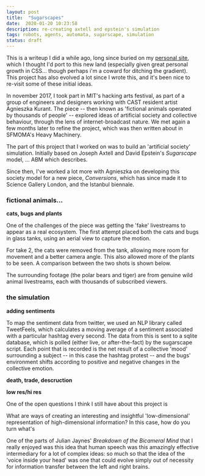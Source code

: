 ```yaml
---
layout: post
title:  "Sugarscapes"
date:  2020-01-20 10:23:58
description: re-creating axtell and epstein's simulation
tags: robots, agents, automata, sugarscape, simulation
status: draft
---
```


This is a writeup I did a while ago, long since buried on my [personal site](http://agnescameron.info/sugarscapeii.html), which I thought I'd port to this new land (especially given great personal growth in CSS... though perhaps i'm a coward for ditching the gradient). This project has also evolved a lot since I wrote this, and it's been nice to re-visit some of these initial ideas.

In november 2017, I took part in MIT's hacking arts festival, as part of a group of engineers and designers working with CAST resident artist Agnieszka Kurant. The piece -- then known as 'fictional animals operated by thousands of people' -- explored ideas of artificial society and collective behaviour, through the lens of internet-broadcast nature. We met again a few months later to refine the project, which was then written about in SFMOMA's Heavy Machinery. 

The part of this project that I worked on was to build an 'artificial society' simulation. Initially based on Joseph Axtell and David Epstein's *Sugarscape* model, ... ABM which describes.

Since then, I've worked a lot more with Agnieszka on developing this society model for a new piece, *Conversions*, which has since made it to Science Gallery London, and the Istanbul biennale. 

### fictional animals...


**cats, bugs and plants**

One of the challenges of the piece was getting the 'fake' livestreams to appear as a real ecosystem. The first attempt placed both the cats and bugs in glass tanks, using an aerial view to capture the motion.

For take 2, the cats were removed from the tank, allowing more room for movement and a better camera angle. This also allowed more of the plants to be seen. A comparison between the two shots is shown below.


The surrounding footage (the polar bears and tiger) are from genuine wild animal livestreams, each with thousands of subscribed viewers. 

### the simulation

**adding sentiments**

To map the sentiment data from twitter, we used an NLP library called TweetFeels, which calculates a moving average of a sentiment associated with a particular hashtag every second. The data from this is sent to a sqlite database, which is polled (either live, or after-the-fact) by the sugarscape script. Each point that is recorded is the net result of a collective 'mood' surrounding a subject -- in this case the hashtag protest -- and the bugs' environment shifts according to positive and negative changes in the collective emotion.

**death, trade, descruction**



**low res/hi res**

One of the open questions I think I still have about this project is 

What are ways of creating an interesting and insightful 'low-dimensional' representation of high-dimensional information? In this case, how do you turn what's 

One of the parts of Julian Jaynes' *Breakdown of the Bicameral Mind* that I really enjoyed was this idea that human speech was this amazingly effective intermediary for a lot of complex ideas: so much so that the idea of the 'voice inside your head' was one that could evolve simply out of necessity for information transfer between the left and right brains.



